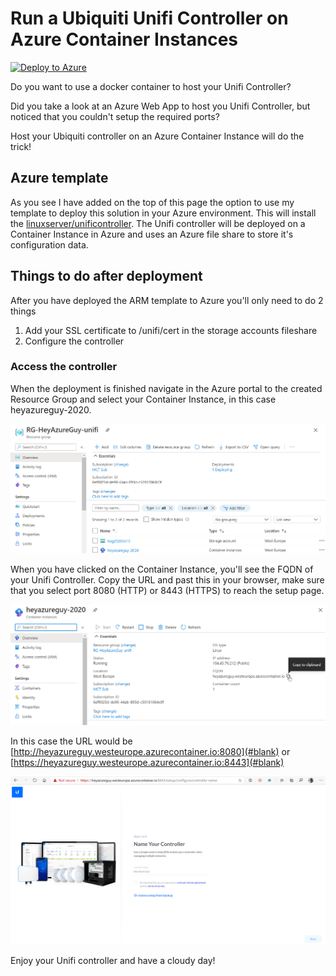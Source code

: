 # Run a Ubiquiti Unifi Controller on Azure Container Instances

[![Deploy to Azure](https://aka.ms/deploytoazurebutton)](https://portal.azure.com/#create/Microsoft.Template/uri/https%3A%2F%2Fraw.githubusercontent.com%2Fdanieletten%2Funifi-controller-on-azure%2Fmain%2Fazuredeploy.json)

Do you want to use a docker container to host your Unifi Controller?

Did you take a look at an Azure Web App to host you Unifi Controller, but noticed that you couldn't setup the required ports?

Host your Ubiquiti controller on an Azure Container Instance will do the trick!

## Azure template

As you see I have added on the top of this page the option to use my template to deploy this solution in your Azure environment.
This will install the [linuxserver/unificontroller](https://hub.docker.com/r/linuxserver/unifi-controller). The Unifi controller will be deployed on a Container Instance in Azure and uses an Azure file share to store it's configuration data.

## Things to do after deployment

After you have deployed the ARM template to Azure you'll only need to do 2 things

1. Add your SSL certificate to /unifi/cert in the storage accounts fileshare
2. Configure the controller

### Access the controller

When the deployment is finished navigate in the Azure portal to the created Resource Group and select your Container Instance, in this case heyazureguy-2020.

![Resource Group](/images/azure-portal-resource-group.png)

When you have clicked on the Container Instance, you'll see the FQDN of your Unifi Controller. Copy the URL and past this in your browser, make sure that you select port 8080 (HTTP) or 8443 (HTTPS) to reach the setup page.

![Resource Group](/images/azure-portal-container-instance.png)

In this case the URL would be [http://heyazureguy.westeurope.azurecontainer.io:8080](#blank) or [https://heyazureguy.westeurope.azurecontainer.io:8443](#blank)

![Unifi Controller setup](/images/setup-unifi-controller.png)

Enjoy your Unifi controller and have a cloudy day!
